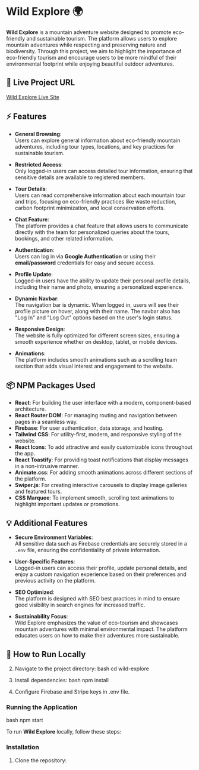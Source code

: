 # Wild Explore 🌍

**Wild Explore** is a mountain adventure website designed to promote eco-friendly and sustainable tourism. The platform allows users to explore mountain adventures while respecting and preserving nature and biodiversity. Through this project, we aim to highlight the importance of eco-friendly tourism and encourage users to be more mindful of their environmental footprint while enjoying beautiful outdoor adventures.

## 🔗 Live Project URL 
[Wild Explore Live Site](https://wild-explore.web.app) 

## ⚡ Features

- **General Browsing**:  
  Users can explore general information about eco-friendly mountain adventures, including tour types, locations, and key practices for sustainable tourism.

- **Restricted Access**:  
  Only logged-in users can access detailed tour information, ensuring that sensitive details are available to registered members.

- **Tour Details**:  
  Users can read comprehensive information about each mountain tour and trips, focusing on eco-friendly practices like waste reduction, carbon footprint minimization, and local conservation efforts.

- **Chat Feature**:  
  The platform provides a chat feature that allows users to communicate directly with the team for personalized queries about the tours, bookings, and other related information.

- **Authentication**:  
  Users can log in via **Google Authentication** or using their **email/password** credentials for easy and secure access.

- **Profile Update**:  
  Logged-in users have the ability to update their personal profile details, including their name and photo, ensuring a personalized experience.

- **Dynamic Navbar**:  
  The navigation bar is dynamic. When logged in, users will see their profile picture on hover, along with their name. The navbar also has "Log In" and "Log Out" options based on the user's login status.

- **Responsive Design**:  
  The website is fully optimized for different screen sizes, ensuring a smooth experience whether on desktop, tablet, or mobile devices.

- **Animations**:  
  The platform includes smooth animations such as a scrolling team section that adds visual interest and engagement to the website.

## 📦 NPM Packages Used

- **React**: For building the user interface with a modern, component-based architecture.
- **React Router DOM**: For managing routing and navigation between pages in a seamless way.
- **Firebase**: For user authentication, data storage, and hosting.
- **Tailwind CSS**: For utility-first, modern, and responsive styling of the website.
- **React Icons**: To add attractive and easily customizable icons throughout the app.
- **React Toastify**: For providing toast notifications that display messages in a non-intrusive manner.
- **Animate.css**: For adding smooth animations across different sections of the platform.
- **Swiper.js**: For creating interactive carousels to display image galleries and featured tours.
- **CSS Marquee**: To implement smooth, scrolling text animations to highlight important updates or promotions.

## 💡 Additional Features

- **Secure Environment Variables**:  
  All sensitive data such as Firebase credentials are securely stored in a `.env` file, ensuring the confidentiality of private information.

- **User-Specific Features**:  
  Logged-in users can access their profile, update personal details, and enjoy a custom navigation experience based on their preferences and previous activity on the platform.

- **SEO Optimized**:  
  The platform is designed with SEO best practices in mind to ensure good visibility in search engines for increased traffic.

- **Sustainability Focus**:  
  Wild Explore emphasizes the value of eco-tourism and showcases mountain adventures with minimal environmental impact. The platform educates users on how to make their adventures more sustainable.

## 🚀 How to Run Locally
   
2. Navigate to the project directory:
   bash
   cd wild-explore
   
3. Install dependencies:
   bash
   npm install
   
4. Configure Firebase and Stripe keys in .env file.

### Running the Application
bash
npm start

To run **Wild Explore** locally, follow these steps:

### Installation
1. Clone the repository:
   ```bash
  

